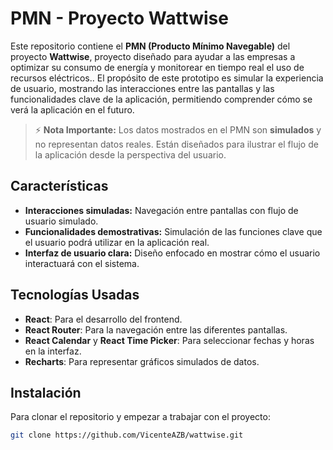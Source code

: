 # PMN - Proyecto Wattwise

Este repositorio contiene el **PMN (Producto Mínimo Navegable)** del proyecto **Wattwise**, proyecto diseñado para ayudar a las empresas a optimizar su consumo de energía y monitorear en tiempo real el uso de recursos eléctricos.. El propósito de este prototipo es simular la experiencia de usuario, mostrando las interacciones entre las pantallas y las funcionalidades clave de la aplicación, permitiendo comprender cómo se verá la aplicación en el futuro.

> ⚡ **Nota Importante:** Los datos mostrados en el PMN son **simulados** y no representan datos reales. Están diseñados para ilustrar el flujo de la aplicación desde la perspectiva del usuario.
> 
## Características

- **Interacciones simuladas:** Navegación entre pantallas con flujo de usuario simulado.
- **Funcionalidades demostrativas:** Simulación de las funciones clave que el usuario podrá utilizar en la aplicación real.
- **Interfaz de usuario clara:** Diseño enfocado en mostrar cómo el usuario interactuará con el sistema.

## Tecnologías Usadas

- **React**: Para el desarrollo del frontend.
- **React Router**: Para la navegación entre las diferentes pantallas.
- **React Calendar** y **React Time Picker**: Para seleccionar fechas y horas en la interfaz.
- **Recharts**: Para representar gráficos simulados de datos.

## Instalación

Para clonar el repositorio y empezar a trabajar con el proyecto:

```bash
git clone https://github.com/VicenteAZB/wattwise.git
